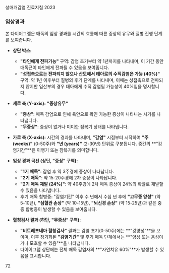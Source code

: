 성매개감염 진료지침 2023

### 임상경과

본 다이어그램은 매독의 임상 경과를 시간의 흐름에 따른 증상의 유무와 질병 진행 단계를 보여줍니다.

*   **상단 박스:**
    *   **"타인에게 전파가능"** 구역: 감염 초기부터 약 1년까지를 나타내며, 이 기간 동안 매독균이 타인에게 전파될 수 있음을 보여줍니다.
    *   **"성접촉으로는 전파되지 않으나 산모에서 태아로의 수직감염은 가능 (40%)"** 구역: 약 1년 이후부터 질병의 후기 단계를 나타내며, 이때는 성접촉으로 전파되지 않지만 임산부의 경우 태아에게 수직 감염될 가능성이 40%임을 명시합니다.

*   **세로 축 (Y-axis):** **"증상유무"**
    *   **"증상"**: 매독 감염으로 인해 육안으로 확인 가능한 증상이 나타나는 시기를 나타냅니다.
    *   **"무증상"**: 증상이 없거나 미미한 잠복기 상태를 나타냅니다.

*   **가로 축 (X-axis):** 시간의 경과를 나타내며, **"감염"** 시점부터 시작하여 **"주 (weeks)"** (0-50주)와 **"년 (years)"** (2-30년) 단위로 구분됩니다. 중간의 **"감염기간"**은 이행기 또는 잠복기를 의미합니다.

*   **임상 경과 곡선 (상단, "증상" 구역):**
    *   **"1기 매독"**: 감염 후 약 3주경에 증상이 나타납니다.
    *   **"2기 매독"**: 약 15-20주경에 2차 증상이 나타납니다.
    *   **"2기 매독 재발 (24%)"**: 약 40주경에 2차 매독 증상이 24%의 확률로 재발할 수 있음을 나타냅니다.
    *   후기 매독 합병증: "감염기간" 이후 수 년에서 수십 년 후에 **"고무종 양성"** (약 5-10년), **"심혈관 손상"** (약 10-15년), **"뇌신경 손상"** (약 15-25년)과 같은 중증 합병증이 발생할 수 있음을 보여줍니다.

*   **혈청검사 결과 (하단, "무증상" 구역):**
    *   **"비트레포네마 혈청검사"** 결과는 감염 초기(0-50주)에는 **"강양성"**을 보이며, 이후 장기화된 **"감염기간"** 및 후기 매독 단계에서는 **"양성 또는 음성이거나 모호할 수 있음"**을 나타냅니다.
    *   다이어그램 상단에는 전체 매독 감염자의 **"자연치유 60%"**가 발생할 수 있음을 표시합니다.

<PAGE>72